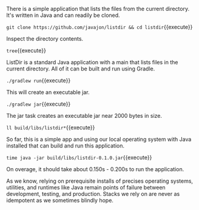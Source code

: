 There is a simple application that lists the files from the current directory. It's written in Java and can readily be cloned.

`git clone https://github.com/javajon/listdir && cd listdir`{{execute}}

Inspect the directory contents.

`tree`{{execute}}

ListDir is a standard Java application with a main that lists files in the current directory. All of it can be built and run using Gradle.

`./gradlew run`{{execute}}

This will create an executable jar.

`./gradlew jar`{{execute}}

The jar task creates an executable jar near 2000 bytes in size.

`ll build/libs/listdir*`{{execute}}

So far, this is a simple app and using our local operating system with Java installed that can build and run this application.

`time java -jar build/libs/listdir-0.1.0.jar`{{execute}}

On overage, it should take about 0.150s - 0.200s to run the application.

As we know, relying on prerequisite installs of precises operating systems, utilities, and runtimes like Java remain points of failure between development, testing, and production. Stacks we rely on are never as idempotent as we sometimes blindly hope.
